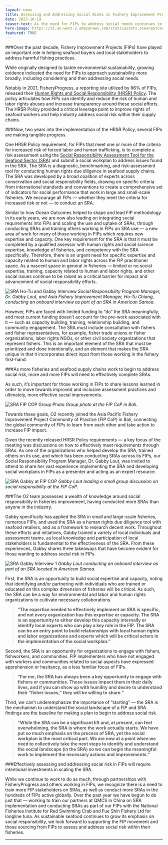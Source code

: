```yaml
---
layout: news
title: Assessing and Addressing Social Risks in Fishery Improvement Projects
date: 2023-10-19
teaser-text: As the need for FIPs to address social needs continues to grow, Ocean Outcomes is leading the way in integrating social requirements into FIPs and scaling the use and uptake of Social Responsibility Assessments.
hero-image: https://s3.us-west-2.amazonaws.com/staticassets.oceanoutcomes.org/news+and+analysis/SRA+Gabby+Exiting+Vessel+hero+image.png
featured: TRUE
---
```


###Over the past decade, Fishery Improvement Projects (FIPs) have played an important role in helping seafood buyers and local stakeholders to address harmful fishing practices. 

While originally designed to tackle environmental sustainability, growing evidence indicated the need for FIPs to approach sustainability more broadly, including considering and then addressing social needs.

Notably in 2021, FisheryProgress, a reporting site utilized by 96% of FIPs, released their [Human Rights and Social Responsibility (HRSR) Policy](https://fisheryprogress.org/social-responsibility/our-approach). The policy articulates how FIPs can identify and reduce the risk of human and labor rights abuses and increase transparency around these social efforts. The HRSR Policy provided a critical leverage point to improve rights of seafood workers and help industry address social risk within their supply chains.

###Now, two years into the implementation of the HRSR Policy, several FIPs are making tangible progress. 

One HRSR Policy requirement, for FIPs that meet one or more of the criteria for increased risk of forced labor and human trafficking, is to complete a risk assessment using the [Social Responsibility Assessment Tool for the Seafood Sector (SRA)](https://www.oceanoutcomes.org/what-we-do/services/social-rapid-assessment/) and submit a social workplan to address issues found in the SRA. The SRA is a diagnostic, benchmarking, and risk-assessment tool for conducting human rights due diligence in seafood supply chains. The SRA was developed by a broad coalition of experts across conservation and social responsibility fields, drawing on specific criteria from international standards and conventions to create a comprehensive set of indicators for social performance that work in large and small-scale fisheries. We encourage all FIPs — whether they meet the criteria for increased risk or not — to conduct an SRA.

Similar to how Ocean Outcomes helped to shape and lead FIP methodology in its early years, we are now also leading on integrating social requirements into FIPs and scaling the use and uptake of SRAs, through conducting SRAs and training others working in FIPs on SRA use — a new area of work for many of those working in FIPs which requires new expertise and capacity. 
One key requirement for the SRA is that it must be completed by a qualified assessor with human rights and social science expertise, knowledge of fisheries, and competency with the SRA specifically. Therefore, there is an urgent need for specific expertise and capacity related to human and labor rights across the FIP practitioner space. As a nascent space in general in fisheries — limited or no social expertise, training, capacity related to human and labor rights, and other social issues continue to be raised as a critical barrier for impact and advancement of social responsibility efforts. 

![SRA Ho-Tu and Gabby Interview](https://s3.us-west-2.amazonaws.com/staticassets.oceanoutcomes.org/news+and+analysis/SRA+Ho-Tu+and+Gabby+Interview.png)
*Social Responsibility Program Manager, Dr. Gabby Lout, and Asia Fishery Improvement Manager, Ho-Tu Chiang, conducting an onboard interview as part of an SRA in American Samoa.*

However, FIPs are faced with limited funding to “do” the SRA meaningfully, and most current funding doesn’t account for the pre-work associated with it — such as capacity building, training, relationship building, and community engagement. The SRA must include consultation with fishers and fisher representatives, for example, fisher trade unions or fisher organizations, labor rights NGOs, or other civil society organizations that represent fishers. This is an important element of the SRA that must be prioritized and done intentionally, and an element that makes the SRA unique in that it incorporates direct input from those working in the fishery first-hand.

###As more fisheries and seafood supply chains work to begin to address social risk, more and more FIPs will need to effectively complete SRAs.

As such, it’s important for those working in FIPs to share lessons learned in order to move towards improved and inclusive assessment practices and ultimately, more effective social improvements. 

![SRA FIP COP Group Photo](https://s3.us-west-2.amazonaws.com/staticassets.oceanoutcomes.org/news+and+analysis/SRA+FIP+COP+Group+Photo.png)
*Group photo at the FIP CoP in Bali.* 

Towards these goals, O2 recently joined the Asia Pacific Fishery Improvement Project Community of Practice (FIP CoP) in Bali, connecting the global community of FIPs to learn from each other and take action to increase FIP impact. 

Given the recently released HRSR Policy requirements — a key focus of the meeting was discussions on how to effectively meet requirements through SRAs. As one of the organizations who helped develop the SRA, trained others on its use, and which has been conducting SRAs across its FIPs, our Social Responsibility Program Manager, Dr. Gabby Lout, was invited to attend to share her vast experience implementing the SRA and developing social workplans in FIPs as a presenter and acting as an expert resource. 

![SRA Gabby at FIP COP](https://s3.us-west-2.amazonaws.com/staticassets.oceanoutcomes.org/news+and+analysis/SRA+Gabby+at+FIP+COP.png)
*Gabby Lout leading a small group discussion on social responsibility at the FIP CoP.* 

###The O2 team possesses a wealth of knowledge around social responsibility in fisheries improvement, having conducted more SRAs than anyone in the industry.

Gabby specifically has applied the SRA in small and large-scale fisheries, numerous FIPs, and used the SRA as a human rights due diligence tool with seafood retailers, and as a framework to research decent work. Throughout these efforts and initiatives, Gabby trained a variety of local individuals and assessment teams, as local knowledge and participation of local stakeholders is fundamental to the effectiveness of the SRA. From these experiences, Gabby shares three takeaways that have become evident for those wanting to address social risk in FIPs.

![SRA Gabby Interview 1](https://s3.us-west-2.amazonaws.com/staticassets.oceanoutcomes.org/news+and+analysis/SRA+Gabby+Interview+1.png)
*Gabby Lout conducting an onboard interview as part of an SRA located in American Samoa.*

First, the SRA is an opportunity to build social expertise and capacity, noting that identifying and/or partnering with individuals who are trained or educated on this complex dimension of fisheries will be critical. As such, the SRA can be a way for environmental and labor and human rights organizations to cultivate necessary collaborations.

>**“The expertise needed to effectively implement an SRA is specific, and not every organization has this expertise or capacity. The SRA is an opportunity to either develop this capacity internally or identify local experts who can play a key role in the FIP. The SRA can be an entry point to build relationships with local human rights and labor organizations and experts which will be critical actors in the implementation of the social workplan.”**

Second, the SRA is an opportunity for organizations to engage with fishers, fishworkers, and communities. FIP implementers who have not engaged with workers and communities related to social aspects have expressed apprehension or hesitancy, as a less familiar focus of FIPs. 

>**“For me, the SRA has always been a key opportunity to engage with fishers or communities. These issues impact them in their daily lives, and if you can show up with humility and desire to understand their “fisher issues,” they will be willing to share.”**

Third, we can’t underemphasize the importance of “starting”  — the SRA is the mechanism to understand the social landscape of a FIP and SRA findings are the baseline for making a plan to begin to address social risk.

>**“While the SRA can be a significant lift and, at present, can feel overwhelming, the SRA is where the work actually starts. We have put so much emphasis on the process of SRA, yet the social workplan is the most critical part. We are now at a point when we need to collectively take the next steps to identify and understand the social landscape (in the SRA) so we can begin the meaningful work to implement the necessary actions and improvements.”**

###Effectively assessing and addressing social risk in FIPs will require intentional investments in scaling the SRA. 

While we continue to work to do as much, through partnerships with FisheryProgress and others working in FIPs, we recognize there is a need to train more FIP stakeholders on SRAs, as well as conduct more SRAs in the hundreds of FIPs active globally. Over the past year we have begun to do just that — working to train our partners at QMCS in China on SRA implementation and conducting SRAs as part of our FIPs with the National Fisheries Institute for Red Swimming Crab and Fue Shin Fishery Ltd for longline tuna. As sustainable seafood continues to grow its emphasis on social responsibility, we look forward to supporting the FIP movement and those sourcing from FIPs to assess and address social risk within their fisheries.

----
